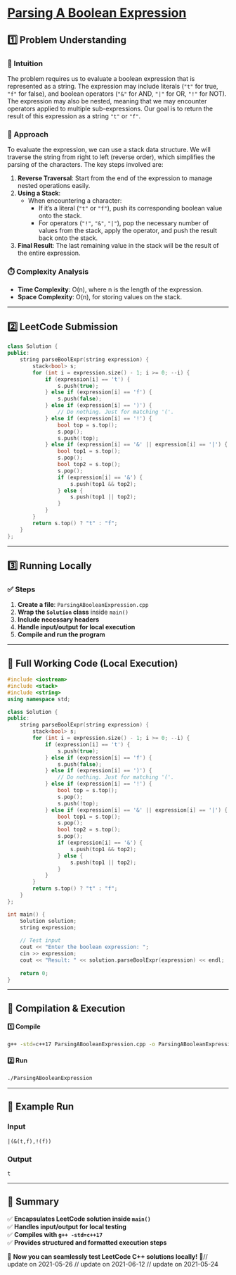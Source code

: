 # **[Parsing A Boolean Expression](https://leetcode.com/problems/parsing-a-boolean-expression/description/)**  

## **1️⃣ Problem Understanding**  
### **📌 Intuition**  
The problem requires us to evaluate a boolean expression that is represented as a string. The expression may include literals (`"t"` for true, `"f"` for false), and boolean operators (`"&"` for AND, `"|"` for OR, `"!"` for NOT). The expression may also be nested, meaning that we may encounter operators applied to multiple sub-expressions. Our goal is to return the result of this expression as a string `"t"` or `"f"`.

### **🚀 Approach**  
To evaluate the expression, we can use a stack data structure. We will traverse the string from right to left (reverse order), which simplifies the parsing of the characters. The key steps involved are:

1. **Reverse Traversal**: Start from the end of the expression to manage nested operations easily.
2. **Using a Stack**: 
   - When encountering a character:
     - If it’s a literal (`"t"` or `"f"`), push its corresponding boolean value onto the stack.
     - For operators (`"!"`, `"&"`, `"|"`), pop the necessary number of values from the stack, apply the operator, and push the result back onto the stack.
3. **Final Result**: The last remaining value in the stack will be the result of the entire expression.

### **⏱️ Complexity Analysis**  
- **Time Complexity**: O(n), where n is the length of the expression.
- **Space Complexity**: O(n), for storing values on the stack.

---  

## **2️⃣ LeetCode Submission**  
```cpp
class Solution {
public:
    string parseBoolExpr(string expression) {
        stack<bool> s;
        for (int i = expression.size() - 1; i >= 0; --i) {
            if (expression[i] == 't') {
                s.push(true);
            } else if (expression[i] == 'f') {
                s.push(false);
            } else if (expression[i] == ')') {
                // Do nothing. Just for matching '('.
            } else if (expression[i] == '!') {
                bool top = s.top();
                s.pop();
                s.push(!top);
            } else if (expression[i] == '&' || expression[i] == '|') {
                bool top1 = s.top();
                s.pop();
                bool top2 = s.top();
                s.pop();
                if (expression[i] == '&') {
                    s.push(top1 && top2);
                } else {
                    s.push(top1 || top2);
                }
            }
        }
        return s.top() ? "t" : "f";
    }
};  
```  

---  

## **3️⃣ Running Locally**  
### **✅ Steps**  
1. **Create a file**: `ParsingABooleanExpression.cpp`  
2. **Wrap the `Solution` class** inside `main()`  
3. **Include necessary headers**  
4. **Handle input/output for local execution**  
5. **Compile and run the program**  

---  

## **📝 Full Working Code (Local Execution)**  
```cpp
#include <iostream>
#include <stack>
#include <string>
using namespace std;

class Solution {
public:
    string parseBoolExpr(string expression) {
        stack<bool> s;
        for (int i = expression.size() - 1; i >= 0; --i) {
            if (expression[i] == 't') {
                s.push(true);
            } else if (expression[i] == 'f') {
                s.push(false);
            } else if (expression[i] == ')') {
                // Do nothing. Just for matching '('.
            } else if (expression[i] == '!') {
                bool top = s.top();
                s.pop();
                s.push(!top);
            } else if (expression[i] == '&' || expression[i] == '|') {
                bool top1 = s.top();
                s.pop();
                bool top2 = s.top();
                s.pop();
                if (expression[i] == '&') {
                    s.push(top1 && top2);
                } else {
                    s.push(top1 || top2);
                }
            }
        }
        return s.top() ? "t" : "f";
    }
};

int main() {
    Solution solution;
    string expression;
    
    // Test input
    cout << "Enter the boolean expression: ";
    cin >> expression;
    cout << "Result: " << solution.parseBoolExpr(expression) << endl;
    
    return 0;
}  
```  

---  

## **🔧 Compilation & Execution**  
#### **1️⃣ Compile**  
```bash
g++ -std=c++17 ParsingABooleanExpression.cpp -o ParsingABooleanExpression
```  

#### **2️⃣ Run**  
```bash
./ParsingABooleanExpression
```  

---  

## **🎯 Example Run**  
### **Input**  
```
|(&(t,f),!(f))
```  
### **Output**  
```
t
```  

---  

## **📌 Summary**  
✅ **Encapsulates LeetCode solution inside `main()`**  
✅ **Handles input/output for local testing**  
✅ **Compiles with `g++ -std=c++17`**  
✅ **Provides structured and formatted execution steps**  

🚀 **Now you can seamlessly test LeetCode C++ solutions locally!** 🚀// update on 2021-05-26
// update on 2021-06-12
// update on 2021-05-24
